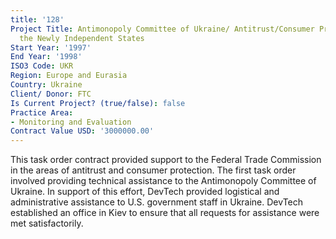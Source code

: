 ```yaml
---
title: '128'
Project Title: Antimonopoly Committee of Ukraine/ Antitrust/Consumer Protection in
  the Newly Independent States
Start Year: '1997'
End Year: '1998'
ISO3 Code: UKR
Region: Europe and Eurasia
Country: Ukraine
Client/ Donor: FTC
Is Current Project? (true/false): false
Practice Area:
- Monitoring and Evaluation
Contract Value USD: '3000000.00'
---
```


This task order contract provided support to the Federal Trade Commission in the areas of antitrust and consumer protection. The first task order involved providing technical assistance to the Antimonopoly Committee of Ukraine. In support of this effort, DevTech provided logistical and administrative assistance to U.S. government staff in Ukraine. DevTech established an office in Kiev to ensure that all requests for assistance were met satisfactorily.